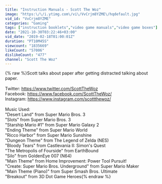 ```yaml
---
title: "Instruction Manuals - Scott The Woz"
image: "https:\/\/i.ytimg.com\/vi\/VvCrjm8YZME\/hqdefault.jpg"
vid_id: "VvCrjm8YZME"
categories: "Gaming"
tags: ["instruction booklets","video game manuals","video game boxes"]
date: "2021-10-30T03:22:46+03:00"
vid_date: "2019-02-18T01:00:01Z"
duration: "PT10M45S"
viewcount: "1835669"
likeCount: "57006"
dislikeCount: "477"
channel: "Scott The Woz"
---
```

{% raw %}Scott talks about paper after getting distracted talking about paper.<br /><br />Twitter: <a rel="nofollow" target="blank" href="https://www.twitter.com/ScottTheWoz">https://www.twitter.com/ScottTheWoz</a><br />Facebook: <a rel="nofollow" target="blank" href="https://www.facebook.com/ScottTheWoz/">https://www.facebook.com/ScottTheWoz/</a><br />Instagram: <a rel="nofollow" target="blank" href="https://www.instagram.com/scottthewoz/">https://www.instagram.com/scottthewoz/</a><br /><br />Music Used:<br />&quot;Desert Land&quot; from Super Mario Bros. 3<br />&quot;Slots&quot; from Super Mario Bros. 3<br />&quot;Starship Mario #1&quot; from Super Mario Galaxy 2<br />&quot;Ending Theme&quot; from Super Mario World<br />&quot;Ricco Harbor&quot; from Super Mario Sunshine<br />&quot;Dungeon Theme&quot; from The Legend of Zelda (NES)<br />&quot;Bloody Tears&quot; from Castlevania II: Simon's Quest<br />&quot;The Metropolis of Fourside&quot; from EarthBound<br />&quot;Silo&quot; from GoldenEye 007 (N64)<br />&quot;Main Theme&quot; from Home Improvement: Power Tool Pursuit!<br />&quot;Create: Super Mario Bros. Underground&quot; from Super Mario Maker<br />&quot;Main Theme (Piano)&quot; from Super Smash Bros. Ultimate<br />&quot;Breakout&quot; from 3D Dot Game Heroes{% endraw %}
